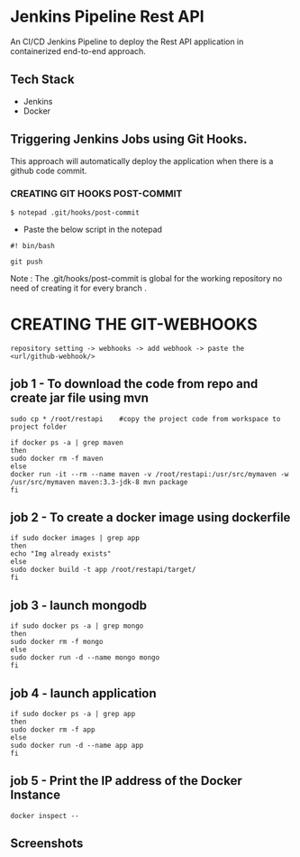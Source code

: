 # Jenkins Pipeline Rest API

An CI/CD Jenkins Pipeline to deploy the Rest API application in containerized end-to-end approach.

## Tech Stack

* Jenkins
* Docker

## Triggering Jenkins Jobs using Git Hooks.

This approach will automatically deploy the application when there is a github code commit.


### CREATING GIT HOOKS POST-COMMIT  
 
 ```
$ notepad .git/hooks/post-commit
``` 

* Paste the below script in the notepad

```
#! bin/bash

git push
```
Note : The .git/hooks/post-commit is global for the working repository no need of creating it for every branch . 
 
# CREATING THE GIT-WEBHOOKS
 
 ```
 repository setting -> webhooks -> add webhook -> paste the <url/github-webhook/>
 ```
## job 1 -  To download the code from repo and create jar file using mvn 
```
sudo cp * /root/restapi    #copy the project code from workspace to project folder

if docker ps -a | grep maven
then
sudo docker rm -f maven
else
docker run -it --rm --name maven -v /root/restapi:/usr/src/mymaven -w /usr/src/mymaven maven:3.3-jdk-8 mvn package
fi
```

## job 2 - To create a docker image using dockerfile
```
if sudo docker images | grep app
then
echo "Img already exists"
else
sudo docker build -t app /root/restapi/target/
fi
```
## job 3 -  launch mongodb
```
if sudo docker ps -a | grep mongo
then
sudo docker rm -f mongo
else
sudo docker run -d --name mongo mongo
fi
```
## job 4 - launch application
```
if sudo docker ps -a | grep app
then
sudo docker rm -f app
else
sudo docker run -d --name app app
fi
```
## job 5 - Print the IP address of the Docker Instance
```
docker inspect -- 
```

## Screenshots
